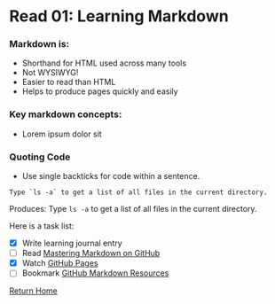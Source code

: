 # Read 01: Learning Markdown

### Markdown is:
- Shorthand for HTML used across many tools
- Not WYSIWYG!
- Easier to read than HTML
- Helps to produce pages quickly and easily

### Key markdown concepts:
- Lorem ipsum dolor sit

### Quoting Code
- Use single backticks for code within a sentence.
```
Type `ls -a` to get a list of all files in the current directory.
```

Produces:
Type `ls -a` to get a list of all files in the current directory.

Here is a task list:
- [x] Write learning journal entry
- [ ] Read [Mastering Markdown on GitHub](https://guides.github.com/features/mastering-markdown/)
- [x] Watch [GitHub Pages](https://www.youtube.com/watch?v=2MsN8gpT6jY)
- [ ] Bookmark [GitHub Markdown Resources](https://help.github.com/en/articles/about-writing-and-formatting-on-github)

[Return Home](/)